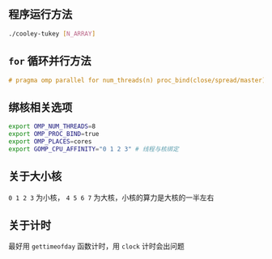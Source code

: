 ## 程序运行方法
```sh
./cooley-tukey [N_ARRAY]
```

## `for` 循环并行方法
```c++
# pragma omp parallel for num_threads(n) proc_bind(close/spread/master)
```

## 绑核相关选项
```sh
export OMP_NUM_THREADS=8
export OMP_PROC_BIND=true
export OMP_PLACES=cores
export GOMP_CPU_AFFINITY="0 1 2 3" # 线程与核绑定
```

## 关于大小核
`0 1 2 3` 为小核， `4 5 6 7` 为大核，小核的算力是大核的一半左右

## 关于计时
最好用 `gettimeofday` 函数计时，用 `clock` 计时会出问题
